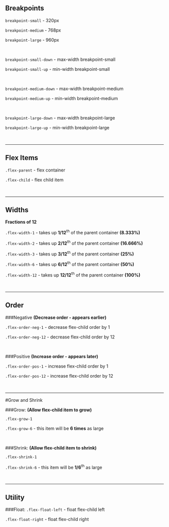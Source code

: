 Breakpoints
-----------
`breakpoint-small` - 320px

`breakpoint-medium` - 768px

`breakpoint-large` - 960px

<br>

`breakpoint-small-down` - max-width breakpoint-small

`breakpoint-small-up` - min-width breakpoint-small

<br>

`breakpoint-medium-down` - max-width breakpoint-medium

`breakpoint-medium-up` - min-width breakpoint-medium

<br>

`breakpoint-large-down` - max-width breakpoint-large

`breakpoint-large-up` - min-width breakpoint-large

<br>

___

Flex Items
-----------

`.flex-parent` - flex container 

`.flex-child` - flex child item

<br>

___

Widths
-----------
**Fractions of 12**

`.flex-width-1` - takes up **1/12**<sup>th</sup> of the parent container **(8.333%)**

`.flex-width-2` - takes up **2/12**<sup>th</sup> of the parent container **(16.666%)**

`.flex-width-3` - takes up **3/12**<sup>th</sup> of the parent container **(25%)**

`.flex-width-6` - takes up **6/12**<sup>th</sup> of the parent container **(50%)**

`.flex-width-12` - takes up **12/12**<sup>th</sup> of the parent container **(100%)**

<br>

___

Order
-----------

###Negative
**(Decrease order - appears earlier)**

`.flex-order-neg-1` - decrease flex-child order by 1

`.flex-order-neg-12` - decrease flex-child order by 12

<br>

###Positive
**(Increase order - appears later)**

`.flex-order-pos-1` - increase flex-child order by 1

`.flex-order-pos-12` - increase flex-child order by 12

<br>

___

#Grow and Shrink


###Grow:
**(Allow flex-child item to grow)**

`.flex-grow-1`

`.flex-grow-6` - this item will be **6 times** as large

<br>

###Shrink:
**(Allow flex-child item to shrink)**

`.flex-shrink-1`

`.flex-shrink-6` - this item will be **1/6**<sup>th</sup> as large

<br>

___

Utility
-----------

###Float:
`.flex-float-left` - float flex-child left

`.flex-float-right` - float flex-child right

<br>
